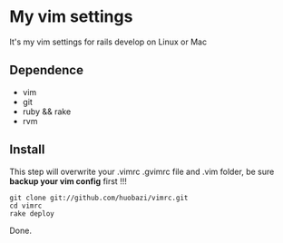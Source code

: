# My vim settings

It's my vim settings for rails develop on Linux or Mac

## Dependence

* vim
* git
* ruby && rake
* rvm

## Install

This step will overwrite your .vimrc .gvimrc file and .vim folder, be sure **backup your vim config** first !!!

    git clone git://github.com/huobazi/vimrc.git
    cd vimrc
    rake deploy

Done.
